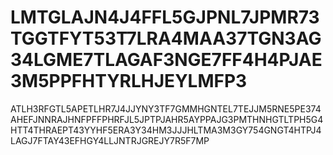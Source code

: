 # LMTGLAJN4J4FFL5GJPNL7JPMR73TGGTFYT53T7LRA4MAA37TGN3AG34LGME7TLAGAF3NGE7FF4H4PJAE3M5PPFHTYRLHJEYLMFP3
ATLH3RFGTL5APETLHR7J4JJYNY3TF7GMMHGNTEL7TEJJM5RNE5PE374AHEFJNNRAJHNFPFFPHRFJL5JPTPJAHR5AYPPAJG3PMTHNHGTLTPH5G4HTT4THRAEPT43YYHF5ERA3Y34HM3JJJHLTMA3M3GY754GNGT4HTPJ4LAGJ7FTAY43EFHGY4LLJNTRJGREJY7R5F7MP
